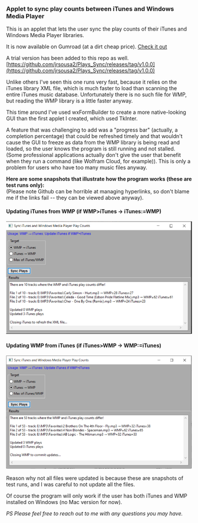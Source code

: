 ### Applet to sync play counts between iTunes and Windows Media Player

This is an applet that lets the user sync the play counts of their iTunes and Windows Media Player libraries. 

It is now available on Gumroad (at a dirt cheap price). 
[Check it out](https://jrsousa2.gumroad.com/l/Plays_Sync)

A trial version has been added to this repo as well.
[https://github.com/jrsousa2/Plays_Sync/releases/tag/v1.0.0](https://github.com/jrsousa2/Plays_Sync/releases/tag/v1.0.0)

Unlike others I've seen this one runs very fast, because it relies on the iTunes library XML file, which is much faster to load than scanning the entire iTunes music database. Unfortunately there is no such file for WMP, but reading the WMP library is a little faster anyway.

This time around I've used wxFormBuilder to create a more native-looking GUI than the first applet I created, which used TkInter. 

A feature that was challenging to add was a "progress bar" (actually, a completion percentage) that could be refreshed timely and that wouldn't cause the GUI to freeze as data from the WMP library is being read and loaded, so the user knows the program is still running and not stalled. (Some professional applications actually don't give the user that benefit when they run a command (like Wolfram Cloud, for example)). This is only a problem for users who have too many music files anyway.

**Here are some snapshots that illustrate how the program works (these are test runs only):**<br>
(Please note Github can be horrible at managing hyperlinks, so don't blame me if the links fail -- they can be viewed above anyway).

#### Updating iTunes from WMP (if WMP>iTunes → iTunes:=WMP)
![Screenshot 1](https://raw.githubusercontent.com/jrsousa2/Plays_Sync/main/Snapshot2.png)

#### Updating WMP from iTunes (if iTunes>WMP → WMP:=iTunes)
![Screenshot 2](https://raw.githubusercontent.com/jrsousa2/Plays_Sync/main/Snapshot3.png)

Reason why not all files were updated is because these are snapshots of test runs, and I was careful to not update all the files.

Of course the program will only work if the user has both iTunes and WMP installed on Windows (no Mac version for now).

<i>PS Please feel free to reach out to me with any questions you may have.</i>

